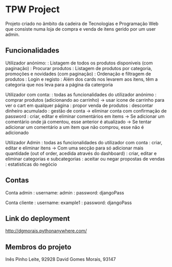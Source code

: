 # TPW Project
Projeto criado no âmbito da cadeira de Tecnologias e Programação Web que consiste numa loja de compra e venda de itens gerido por um user admin.

## Funcionalidades
Utilizador anónimo:
: Listagem de todos os produtos disponiveis (com paginação)
: Procurar produtos
: Listagem de produtos por categoria, promoções e novidades (com paginação) 
: Ordenação e filtragem de produtos
: Login e registo
: Além dos cards nos levarem aos itens, têm a categoria que nos leva para a página da catergoria

Utilizador com conta:
: todas as funcionalidades do utilizador anónimo
: comprar produtos (adicionando ao carrinho)
	-> usar icone de carrinho para ver o cart em qualquer página
: propor venda de produtos
: descontar dinheiro acumulado
: gestão de conta
	-> eliminar conta com confirmação de password
: criar, editar e eliminar comentários em items
	-> Se adicionar um comentário onde já comentou, esse anterior é atualizado
	-> Se tentar adicionar um comentário a um item que não comprou, esse não é adicionado

Utilizador Admin
: todas as funcionalidades do utilizador com conta
: criar, editar e eliminar itens
	-> Com uma secção para só adicionar mais quantidade (out of order, acedida através do dashboard)
: criar, editar e eliminar categorias e subcategorias
: aceitar ou negar propostas de vendas
: estatisticas do negócio

## Contas
Conta admin
: username: admin
: password: djangoPass

Conta cliente
: username: example1
: password: djangoPass

## Link do deployment
http://dgmorais.pythonanywhere.com/

## Membros do projeto
Inês Pinho Leite, 92928
David Gomes Morais, 93147

